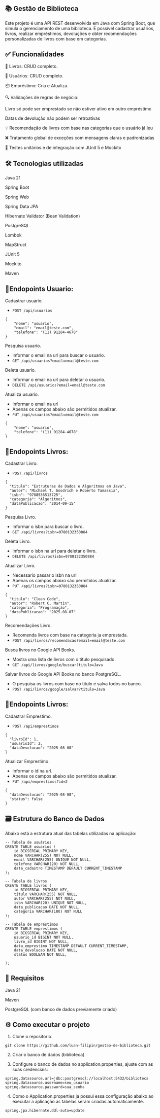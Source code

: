 ## 📚 Gestão de Biblioteca
Este projeto é uma API REST desenvolvida em Java com Spring Boot, que simula o gerenciamento de uma biblioteca. É possível cadastrar usuários, livros, realizar empréstimos, devoluções e obter recomendações personalizadas de livros com base em categorias.

## ✅ Funcionalidades
📖 Livros: CRUD completo.

👤 Usuários: CRUD completo.

📦 Empréstimo: Cria e Atualiza.

🔍 Validações de regras de negócio:

Livro só pode ser emprestado se não estiver ativo em outro empréstimo

Datas de devolução não podem ser retroativas

💡 Recomendação de livros com base nas categorias que o usuário já leu

❌ Tratamento global de exceções com mensagens claras e padronizadas

🧪 Testes unitários e de integração com JUnit 5 e Mockito

## 🛠️ Tecnologias utilizadas
Java 21

Spring Boot

Spring Web

Spring Data JPA

Hibernate Validator (Bean Validation)

PostgreSQL

Lombok

MapStruct

JUnit 5

Mockito

Maven

## 📡Endopoints Usuario:
Cadastrar usuario.
- `POST /api/usuarios`
```
{
    "nome": "usuario",
    "email": "email@teste.com",
    "telefone": "(11) 91284-4678"
}
```

Pesquisa usuario.
- Informar o email na url para buscar o usuario.
- `GET /api/usuarios?email=email@teste.com`
  
Deleta usuario.
- Informar o email na url para deletar o usuario.
- `DELETE /api/usuarios?email=email@teste.com`

Atualiza usuario.
- Informar o email na url
- Apenas os campos abaixo são permitidos atualizar.
- `PUT /api/usuarios?email=email@teste.com`
```
{
    "nome": "usuario",
    "telefone": "(11) 91284-4678"
}
```
## 📡Endopoints Livros:
Cadastrar Livro.
- `POST /api/livros`
```
{
  "titulo": "Estruturas de Dados e Algoritmos em Java",
  "autor": "Michael T. Goodrich e Roberto Tamassia",
  "isbn": "9788536513725",
  "categoria": "Algoritmos",
  "dataPublicacao": "2014-09-15"
}
```
Pesquisa Livro.
- Informar o isbn para buscar o livro.
- `GET /api/livros?isbn=9780132350884`

Deleta Livro.
- Informar o isbn na url para deletar o livro.
- `DELETE /api/livros?isbn=9780132350884`

Atualizar Livro.
- Necessario passar o isbn na url
- Apenas os campos abaixo são permitidos atualizar.
- `PUT /api/livros?isbn=9780132350884`
```
{
  "titulo": "Clean Code",
  "autor": "Robert C. Martin",
  "categoria": "Programação",
  "dataPublicacao": "2025-08-07"
}
```
Recomendações Livro.
- Recomenda livros com base na categoria ja emprestada.
- `POST /api/livros/recomendacao?email=email@teste.com`

Busca livros no Google API Books.
- Mostra uma lista de livros com o titulo pesquisado.
- `GET /api/livros/google/buscar?titulo=Java`

Salvar livros do Google API Books no banco PostgreSQL.
- O pesquisa os livros com base no titulo e salva todos no banco.
- `POST /api/livros/google/salvar?titulo=Java`

## 📡Endopoints Livros:
Cadastrar Emprestimo.
- `POST /api/emprestimos`
```
{
  "livroId": 1,
  "usuarioId": 2,
  "dataDevolucao": "2025-08-08"
}
```

Atualizar Emprestimo.
- Informar o id na url.
- Apenas os campos abaixo são permitidos atualizar.
- `PUT /api/emprestimos?id=2`
```
{
  "dataDevolucao": "2025-08-08",
  "status": false
}
```
## 🗃️ Estrutura do Banco de Dados
Abaixo está a estrutura atual das tabelas utilizadas na aplicação:
```
-- Tabela de usuários
CREATE TABLE usuarios (
    id BIGSERIAL PRIMARY KEY,
    nome VARCHAR(255) NOT NULL,
    email VARCHAR(255) UNIQUE NOT NULL,
    telefone VARCHAR(20) NOT NULL,
    data_cadastro TIMESTAMP DEFAULT CURRENT_TIMESTAMP
);

-- Tabela de livros
CREATE TABLE livros (
    id BIGSERIAL PRIMARY KEY,
    titulo VARCHAR(255) NOT NULL,
    autor VARCHAR(255) NOT NULL,
    isbn VARCHAR(20) UNIQUE NOT NULL,
    data_publicacao DATE NOT NULL,
    categoria VARCHAR(100) NOT NULL
);

-- Tabela de empréstimos
CREATE TABLE emprestimos (
    id BIGSERIAL PRIMARY KEY,
    usuario_id BIGINT NOT NULL,
    livro_id BIGINT NOT NULL,
    data_emprestimo TIMESTAMP DEFAULT CURRENT_TIMESTAMP,
    data_devolucao DATE NOT NULL,
    status BOOLEAN NOT NULL,
    
);

```

## 📌 Requisitos
Java 21

Maven

PostgreSQL (com banco de dados previamente criado)

## ⚙️ Como executar o projeto
1. Clone o repositorio.
```
git clone https://github.com/luan-filipin/gestao-de-biblioteca.git
```

2. Criar o banco de dados (biblioteca).

3. Configure o banco de dados no application.properties, ajuste com as suas credenciais:
```
spring.datasource.url=jdbc:postgresql://localhost:5432/biblioteca
spring.datasource.username=seu_usuario
spring.datasource.password=sua_senha
```

4. Como o Application.properties ja possui essa configuração abaixo ao executar a aplicação as tabelas seram criadas automaticamente.
```
spring.jpa.hibernate.ddl-auto=update
```
